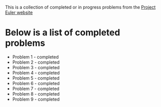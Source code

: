 This is a collection of completed or in progress problems from the [Project Euler website](https://projecteuler.net/archives)

# Below is a list of completed problems

* Problem 1 - completed
* Problem 2 - completed
* Problem 3 - completed
* Problem 4 - completed
* Problem 5 - completed
* Problem 6 - completed
* Problem 7 - completed
* Problem 8 - completed
* Problem 9 - completed
